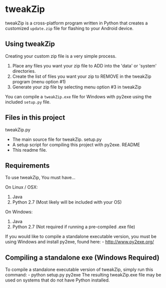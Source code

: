 tweakZip
=========
tweakZip is a cross-platform program written in Python that creates a customized `update.zip` file for flashing to your Android device.

Using tweakZip
---------------
Creating your custom zip file is a very simple process.

1. Place any files you want your zip file to ADD into the 'data' or 'system' directories.
2. Create the list of files you want your zip to REMOVE in the tweakZip program (menu option #1)
3. Generate your zip file by selecting menu option #3 in tweakZip

You can compile a `tweakZip.exe` file for Windows with py2exe using the included `setup.py` file.

Files in this project
----------------------
tweakZip.py
- The main source file for tweakZip.
setup.py
- A setup script for compiling this project with py2exe.
README
- This readme file.

Requirements
-------------
To use tweakZip, You must have...

On Linux / OSX:
1. Java
2. Python 2.7 (Most likely will be included with your OS)

On Windows:
1. Java
2. Python 2.7 (Not required if running a pre-compiled .exe file)

If you would like to compile a standalone executable version, you must be using Windows and install py2exe, found here:
	- http://www.py2exe.org/

Compiling a standalone exe (Windows Required)
----------------------------------------------
To compile a standalone executable version of tweakZip, simply run this command:
	- python setup.py py2exe
The resulting tweakZip.exe file may be used on systems that do not have Python installed.